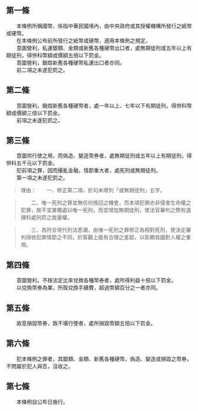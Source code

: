 第一條 
-------
　　本條例所稱國幣，係指中華民國境內，由中央政府或其授權機構所發行之紙幣或硬幣。  
　　在本條例公布前所發行之紙幣或硬幣，適用本條例之規定。  
　　意圖營利，私運銀類、金類或新舊各種硬幣出口者，處無期徒刑或五年以上有期徒刑，得併科幣額或價額五倍以下罰金。  
　　意圖營利，銷燬新舊各種硬幣私運出口者亦同。  
　　前二項之未遂犯罰之。  


第二條 
-------
　　意圖營利，銷燬新舊各種硬幣者，處一年以上、七年以下有期徒刑，得併科幣額或價額三倍以下罰金。  
　　前項之未遂犯罰之。  


第三條 
-------
　　意圖供行使之用，而偽造、變造幣券者，處無期徒刑或五年以上有期徒刑，得併科五千元以下罰金。  
　　犯前項之罪，因而擾亂金融，情節重大者，處死刑或無期徒刑。  
　　第一項之未遂犯罰之。  
> 理由：　　一、修正第二項，於句末增列「或無期徒刑」五字。

> 　　二、唯一死刑之罪並無任何挽回之機會，而本項犯罪亦非侵害生命權之犯罪，故不宜單獨處以唯一死刑，而宜增加無期徒刑，使法官審判之際有選擇科處刑罰之裁量權。

> 　　三、為符合現代刑法思潮，由唯一死刑之罪修正為相對死刑，使決定審判得依犯罪情節之不同，於客觀上能有合理之差距，以彰顯我國對人權之重視。



第四條 
-------
　　意圖營利，不按法定比率兌換各種幣券者，處所得利益十倍以下罰金。  
　　以兌換幣券為業，所取兌換手續費，超過幣額百分之一者亦同。  


第五條 
-------
　　故意損毀幣券，致不堪行使者，處所損毀幣額五倍以下罰金。  


第六條 
-------
　　犯本條例之罪者，其銀類、金類、新舊各種硬幣，偽造、變造或損毀之幣券，不問屬於犯人與否，沒收之。  


第七條 
-------
　　本條例自公布日施行。